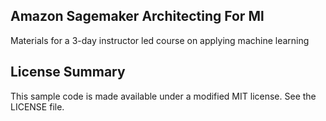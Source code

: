## Amazon Sagemaker Architecting For Ml

Materials for a 3-day instructor led course on applying machine learning 

## License Summary

This sample code is made available under a modified MIT license. See the LICENSE file.

